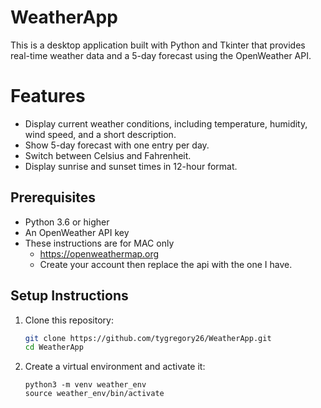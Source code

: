 # WeatherApp

This is a desktop application built with Python and Tkinter that provides real-time weather data and a 5-day forecast using the OpenWeather API.

# Features
- Display current weather conditions, including temperature, humidity, wind speed, and a short description.
- Show 5-day forecast with one entry per day.
- Switch between Celsius and Fahrenheit.
- Display sunrise and sunset times in 12-hour format.

## Prerequisites
- Python 3.6 or higher
- An OpenWeather API key
- These instructions are for MAC only
   -    https://openweathermap.org
   -    Create your account then replace the api with the one I have.

## Setup Instructions

1. Clone this repository:
   ```bash
   git clone https://github.com/tygregory26/WeatherApp.git
   cd WeatherApp
2. Create a virtual environment and activate it:
    ```
    python3 -m venv weather_env
    source weather_env/bin/activate
